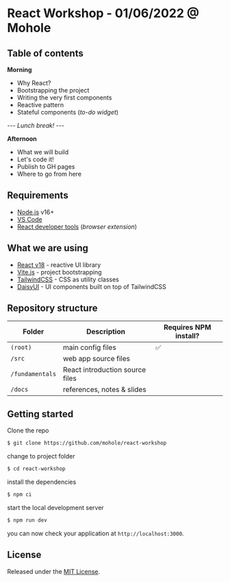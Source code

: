 # React Workshop - 01/06/2022 @ Mohole

## Table of contents

**Morning**

- Why React?
- Bootstrapping the project
- Writing the very first components
- Reactive pattern
- Stateful components (_to-do widget_)

_--- Lunch break! ---_

**Afternoon**

- What we will build
- Let's code it!
- Publish to GH pages
- Where to go from here

## Requirements

- [Node.js](https://nodejs.org/) v16+
- [VS Code](https://code.visualstudio.com/)
- [React developer tools](https://chrome.google.com/webstore/detail/react-developer-tools/fmkadmapgofadopljbjfkapdkoienihi) (_browser extension_)

## What we are using

- [React v18](https://reactjs.org/) - reactive UI library
- [Vite.js](https://vitejs.dev/) - project bootstrapping
- [TailwindCSS](https://tailwindcss.com/) - CSS as utility classes
- [DaisyUI](https://daisyui.com/) - UI components built on top of TailwindCSS

## Repository structure

| Folder          | Description                     | Requires NPM install? |
| --------------- | ------------------------------- | --------------------- |
| `(root)`        | main config files               | ✅                    |
| `/src`          | web app source files            |                       |
| `/fundamentals` | React introduction source files |                       |
| `/docs`         | references, notes & slides      |                       |

## Getting started

Clone the repo

```bash
$ git clone https://github.com/mohole/react-workshop
```

change to project folder

```bash
$ cd react-workshop
```

install the dependencies

```bash
$ npm ci
```

start the local development server

```bash
$ npm run dev
```

you can now check your application at `http://localhost:3000`.

## License

Released under the [MIT License](LICENSE).
